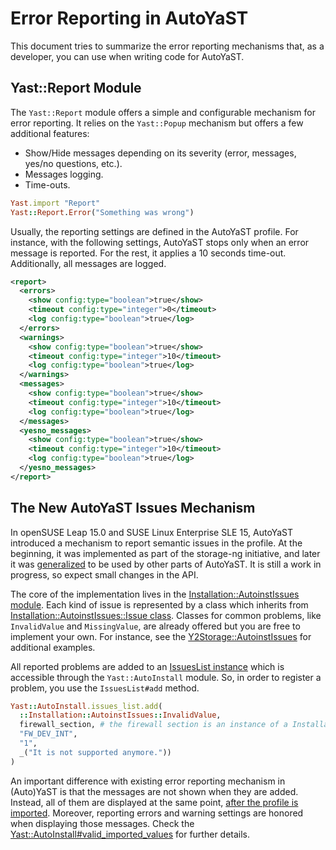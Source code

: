 # Error Reporting in AutoYaST

This document tries to summarize the error reporting mechanisms that, as a developer, you can use
when writing code for AutoYaST.

## Yast::Report Module

The `Yast::Report` module offers a simple and configurable mechanism for error reporting. It relies
on the `Yast::Popup` mechanism but offers a few additional features:

* Show/Hide messages depending on its severity (error, messages, yes/no questions, etc.).
* Messages logging.
* Time-outs.

```ruby
Yast.import "Report"
Yast::Report.Error("Something was wrong")
```

Usually, the reporting settings are defined in the AutoYaST profile. For instance, with the
following settings, AutoYaST stops only when an error message is reported. For the rest, it applies
a 10 seconds time-out. Additionally, all messages are logged.

```xml
<report>
  <errors>
    <show config:type="boolean">true</show>
    <timeout config:type="integer">0</timeout>
    <log config:type="boolean">true</log>
  </errors>
  <warnings>
    <show config:type="boolean">true</show>
    <timeout config:type="integer">10</timeout>
    <log config:type="boolean">true</log>
  </warnings>
  <messages>
    <show config:type="boolean">true</show>
    <timeout config:type="integer">10</timeout>
    <log config:type="boolean">true</log>
  </messages>
  <yesno_messages>
    <show config:type="boolean">true</show>
    <timeout config:type="integer">10</timeout>
    <log config:type="boolean">true</log>
  </yesno_messages>
</report>
```

## The New AutoYaST Issues Mechanism

In openSUSE Leap 15.0 and SUSE Linux Enterprise SLE 15, AutoYaST introduced a mechanism to report
semantic issues in the profile. At the beginning, it was implemented as part of the storage-ng
initiative, and later it was [generalized](https://github.com/yast/yast-autoinstallation/pull/431)
to be used by other parts of AutoYaST. It is still a work in progress, so expect small changes in
the API.

The core of the implementation lives in the [Installation::AutoinstIssues
module](https://github.com/yast/yast-yast2/blob/5902d449f108bba6edcbccad8394ed93dc9cae39/library/general/src/lib/installation/autoinst_issues).
Each kind of issue is represented by a class which inherits from [Installation::AutoinstIssues::Issue
class](https://github.com/yast/yast-yast2/blob/5902d449f108bba6edcbccad8394ed93dc9cae39/library/general/src/lib/installation/autoinst_issues/issue.rb).
Classes for common problems, like `InvalidValue` and `MissingValue`, are already offered but you are
free to implement your own. For instance, see the
[Y2Storage::AutoinstIssues](https://github.com/yast/yast-storage-ng/tree/master/src/lib/y2storage/autoinst_issues)
for additional examples.

All reported problems are added to an [IssuesList
instance](https://github.com/yast/yast-yast2/blob/5902d449f108bba6edcbccad8394ed93dc9cae39/library/general/src/lib/installation/autoinst_issues/list.rb)
which is accessible through the `Yast::AutoInstall` module. So, in order to register a problem, you
use the `IssuesList#add` method.

```ruby
Yast::AutoInstall.issues_list.add(
  ::Installation::AutoinstIssues::InvalidValue,
  firewall_section, # the firewall section is an instance of a Installation::AutoinstProfile::SectionWithAttributes subclass
  "FW_DEV_INT",
  "1",
  _("It is not supported anymore."))
)
```

An important difference with existing error reporting mechanism in (Auto)YaST is that the messages
are not shown when they are added. Instead, all of them are displayed at the same point, [after the
profile is
imported](https://github.com/yast/yast-autoinstallation/blob/2edc7bf7d1cee1310a5c120ce9a131d6ff9a430f/src/clients/inst_autosetup.rb#L430).
Moreover, reporting errors and warning settings are honored when displaying those messages. Check
the
[Yast::AutoInstall#valid_imported_values](https://github.com/yast/yast-autoinstallation/blob/2edc7bf7d1cee1310a5c120ce9a131d6ff9a430f/src/modules/AutoInstall.rb#L329)
for further details.
